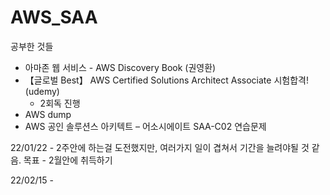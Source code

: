 # AWS_SAA

공부한 것들
-  아마존 웹 서비스 - AWS Discovery Book (권영환)
-  【글로벌 Best】 AWS Certified Solutions Architect Associate 시험합격! (udemy)
    - 2회독 진행
-  AWS dump
-  AWS 공인 솔루션스 아키텍트 – 어소시에이트 SAA-C02 연습문제

22/01/22 - 2주안에 하는걸 도전했지만, 여러가지 일이 겹쳐서 기간을 늘려야될 것 같음.
목표 - 2월안에 취득하기 

22/02/15 - 
